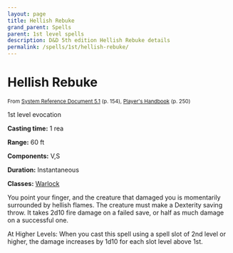 ```yaml
---
layout: page
title: Hellish Rebuke
grand_parent: Spells
parent: 1st level spells 
description: D&D 5th edition Hellish Rebuke details
permalink: /spells/1st/hellish-rebuke/
---
```


# Hellish Rebuke

<small>From <a target="_blank" href="https://media.wizards.com/2016/downloads/DND/SRD-OGL_V5.1.pdf">System Reference Document 5.1</a> (p. 154), <a target="_blank" href="https://dnd.wizards.com/products/tabletop-games/rpg-products/rpg_playershandbook">Player's Handbook</a> (p. 250)</small>


1st level evocation

**Casting time:** 1 rea

**Range:** 60 ft

**Components:** V,S 

**Duration:** Instantaneous

**Classes:** [Warlock](/classes/warlock/)

You point your finger, and the creature that damaged you is momentarily surrounded by hellish flames. The creature must make a Dexterity saving throw. It takes 2d10 fire damage on a failed save, or half as much damage on a successful one.

   At Higher Levels: When you cast this spell using a spell slot of 2nd level or higher, the damage increases by 1d10 for each slot level above 1st.